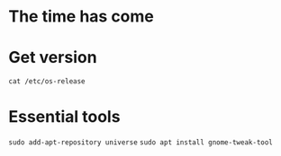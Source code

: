 # The time has come

# Get version
`cat /etc/os-release`

# Essential tools
`sudo add-apt-repository universe`
`sudo apt install gnome-tweak-tool`
